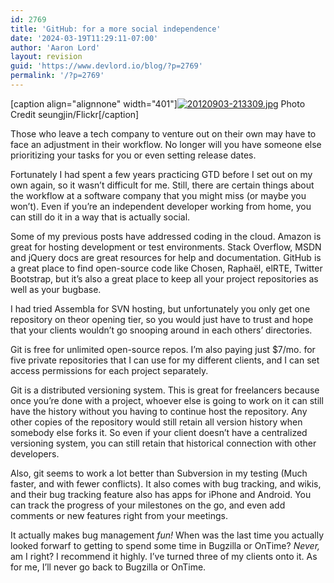 ```yaml
---
id: 2769
title: 'GitHub: for a more social independence'
date: '2024-03-19T11:29:11-07:00'
author: 'Aaron Lord'
layout: revision
guid: 'https://www.devlord.io/blog/?p=2769'
permalink: '/?p=2769'
---
```


[caption align="alignnone" width="401"]<a href="/blog/wp-content/uploads/2012/09/20120903-213309.jpg"><img class="alignnone size-full" src="/blog/wp-content/uploads/2012/09/20120903-213309.jpg" alt="20120903-213309.jpg" /></a> Photo Credit seungjin/Flickr[/caption]

Those who leave a tech company to venture out on their own may have to face an adjustment in their workflow. No longer will you have someone else prioritizing your tasks for you or even setting release dates.

Fortunately I had spent a few years practicing GTD before I set out on my own again, so it wasn’t difficult for me. Still, there are certain things about the workflow at a software company that you might miss (or maybe you won’t). Even if you’re an independent developer working from home, you can still do it in a way that is actually social.

Some of my previous posts have addressed coding in the cloud. Amazon is great for hosting development or test environments. Stack Overflow, MSDN and jQuery docs are great resources for help and documentation. GitHub is a great place to find open-source code like Chosen, Raphaël, elRTE, Twitter Bootstrap, but it’s also a great place to keep all your project repositories as well as your bugbase.

I had tried Assembla for SVN hosting, but unfortunately you only get one repository on theor opening tier, so you would just have to trust and hope that your clients wouldn’t go snooping around in each others’ directories.

Git is free for unlimited open-source repos. I’m also paying just $7/mo. for five private repositories that I can use for my different clients, and I can set access permissions for each project separately.

Git is a distributed versioning system. This is great for freelancers because once you’re done with a project, whoever else is going to work on it can still have the history without you having to continue host the repository. Any other copies of the repository would still retain all version history when somebody else forks it. So even if your client doesn’t have a centralized versioning system, you can still retain that historical connection with other developers.

Also, git seems to work a lot better than Subversion in my testing (Much faster, and with fewer conflicts). It also comes with bug tracking, and wikis, and their bug tracking feature also has apps for iPhone and Android. You can track the progress of your milestones on the go, and even add comments or new features right from your meetings.

It actually makes bug management <em>fun!</em> When was the last time you actually looked forwarf to getting to spend some time in Bugzilla or OnTime? <em>Never,</em> am I right? I recommend it highly. I’ve turned three of my clients onto it. As for me, I’ll never go back to Bugzilla or OnTime.